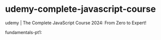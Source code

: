 # udemy-complete-javascript-course
udemy | The Complete JavaScript Course 2024: From Zero to Expert!

fundamentals-pt1: